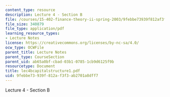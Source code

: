```yaml
---
content_type: resource
description: Lecture 4 - Section B
file: /courses/15-402-finance-theory-ii-spring-2003/9febbe73939f812af3f3ab2701a8dff7_lec4bcapitalstructure1.pdf
file_size: 340879
file_type: application/pdf
learning_resource_types:
- Lecture Notes
license: https://creativecommons.org/licenses/by-nc-sa/4.0/
ocw_type: OCWFile
parent_title: Lecture Notes
parent_type: CourseSection
parent_uid: ab65a0bf-cbad-03b1-0785-1cb9d6125f9b
resourcetype: Document
title: lec4bcapitalstructure1.pdf
uid: 9febbe73-939f-812a-f3f3-ab2701a8dff7
---
```

Lecture 4 - Section B